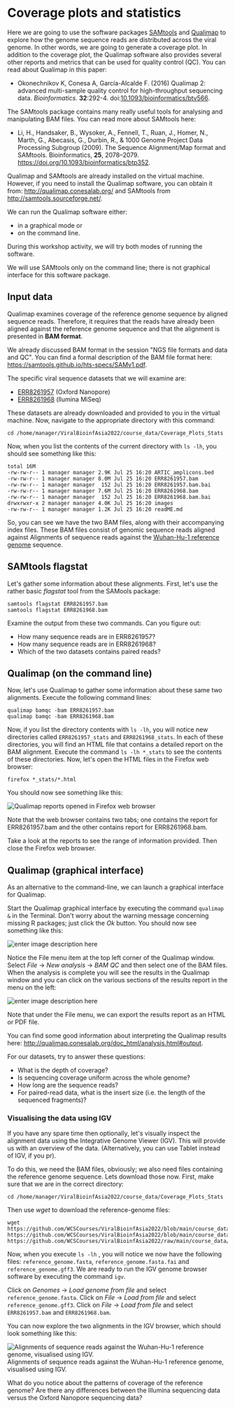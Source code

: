 # Coverage plots and statistics

Here we are going to use the software packages [SAMtools](http://samtools.sourceforge.net/) and [Qualimap](http://qualimap.conesalab.org/) to explore how the genome sequence reads are distributed across the viral genome. In other words, we are going to generate a coverage plot. In addition to the coverage plot, the Qualimap software also provides several other reports and metrics that can be used for quality control (QC). You can read about Qualimap in this paper:

 - Okonechnikov K, Conesa A, García-Alcalde F. (2016) Qualimap 2: advanced
   multi-sample quality control for high-throughput sequencing data.
   *Bioinformatics*. **32**:292-4. doi:[10.1093/bioinformatics/btv566](https://doi.org/10.1093/bioinformatics/btv566).

 The SAMtools package contains many really useful tools for analysing and manipulating BAM files. You can read more about SAMtools here: 
 
 - Li, H., Handsaker, B., Wysoker, A., Fennell, T., Ruan, J., Homer, N.,    Marth, G., Abecasis, G., Durbin, R., & 1000 Genome Project
   Data          Processing Subgroup (2009). The Sequence Alignment/Map
   format and SAMtools. Bioinformatics, **25**, 2078–2079.       
   https://doi.org/10.1093/bioinformatics/btp352.      

Qualimap and SAMtools are already installed on the virtual machine. However, if you need to install the Qualimap software, you can obtain it from: http://qualimap.conesalab.org/ and SAMtools from  http://samtools.sourceforge.net/.

We can run the Qualimap software either:

 - in a graphical mode or
 - on the command line.

During this workshop activity, we will try both modes of running the software.

We will use SAMtools only on the command line; there is not graphical interface for this software package.

## Input data
Qualimap examines coverage of the reference genome sequence by aligned sequence reads. Therefore, it requires that the reads have already been aligned against the reference genome sequence and that the alignment is presented in **BAM format**.

We already discussed BAM format in the session "NGS file formats and data and QC".  You can find a formal description of the BAM file format here: https://samtools.github.io/hts-specs/SAMv1.pdf.

The specific viral sequence datasets that we will examine are:
 - [ERR8261957](https://www.ebi.ac.uk/ena/browser/view/ERR8261957) (Oxford Nanopore)
 - [ERR8261968](https://www.ebi.ac.uk/ena/browser/view/ERR8261968) (llumina MiSeq)

These datasets are already downloaded and provided to you in the virtual machine. Now, navigate to the appropriate directory with this command:

    cd /home/manager/ViralBioinfAsia2022/course_data/Coverage_Plots_Stats

Now, when you list the contents of the current directory with `ls -lh`, you should see something like this:

    total 16M
    -rw-rw-r-- 1 manager manager 2.9K Jul 25 16:20 ARTIC_amplicons.bed
    -rw-rw-r-- 1 manager manager 8.0M Jul 25 16:20 ERR8261957.bam
    -rw-rw-r-- 1 manager manager  152 Jul 25 16:20 ERR8261957.bam.bai
    -rw-rw-r-- 1 manager manager 7.6M Jul 25 16:20 ERR8261968.bam
    -rw-rw-r-- 1 manager manager  152 Jul 25 16:20 ERR8261968.bam.bai
    drwxrwxr-x 2 manager manager 4.0K Jul 25 16:20 images
    -rw-rw-r-- 1 manager manager 1.2K Jul 25 16:20 readME.md

So, you can see we have the two BAM files, along with their accompanying index files. These BAM files consist of genomic sequence reads aligned against Alignments of sequence reads against the [Wuhan-Hu-1 reference genome](https://www.ncbi.nlm.nih.gov/nuccore/NC_045512.2) sequence.

## SAMtools flagstat

Let's gather some information about these alignments. First, let's use the rather basic *flagstat* tool from the SAMools package:

    samtools flagstat ERR8261957.bam
    samtools flagstat ERR8261968.bam

Examine the output from these two commands. Can you figure out:

 - How many sequence reads are in ERR8261957?
 - How many sequence reads are in ERR8261968?
 - Which of the two datasets contains paired reads?

## Qualimap (on the command line)

Now, let's use Qualimap to gather some information about these same two alignments. Execute the following command lines:

    qualimap bamqc -bam ERR8261957.bam
    qualimap bamqc -bam ERR8261968.bam

Now, if you list the directory contents with `ls -lh`, you will notice new directories called `ERR8261957_stats` and `ERR8261968_stats`. In each of these directories, you will find an HTML file that contains a detailed report on the BAM alignment. 
Execute the command `ls -lh *_stats` to see the contents of these directories. Now, let's open the HTML files in the Firefox web browser:

    firefox *_stats/*.html

You should now see something like this:

![Qualimap reports opened in Firefox web browser](https://github.com/WCSCourses/ViralBioinfAsia2022/raw/main/course_data/Coverage_Plots_Stats/images/Screenshot%202022-07-29%20at%2021.17.12.png)

Note that the web browser contains two tabs; one contains the report for ERR8261957.bam and the other contains report for ERR8261968.bam.

Take a look at the reports to see the range of information provided. Then close the Firefox web browser.
 

## Qualimap (graphical interface)

As an alternative to the command-line, we can launch a graphical interface for Qualimap. 
   
Start the Qualimap graphical interface by executing the command `qualimap &` in the Terminal. Don't worry about the warning message concerning missing R packages; just click the *Ok* button.  You should now see something like this:

![enter image description here](https://github.com/WCSCourses/ViralBioinfAsia2022/raw/main/course_data/Coverage_Plots_Stats/images/Screenshot%202022-07-30%20at%2011.07.42.png)

Notice the File menu item at the top left corner of the Qualimap window. Select *File* -> *New analysis* -> *BAM QC* and then select one of the BAM files. When the analysis is complete you will see the results in the Qualimap window and you can click on the various sections of the results report in the menu on the left:

![enter image description here](https://github.com/WCSCourses/ViralBioinfAsia2022/raw/main/course_data/Coverage_Plots_Stats/images/Screenshot%202022-07-30%20at%2011.12.25.png)

Note that under the File menu, we can export the results report as an HTML or PDF file. 

You can find some good information about interpreting the Qualimap results here: http://qualimap.conesalab.org/doc_html/analysis.html#output.

For our datasets, try to answer these questions:

 - What is the depth of coverage?
 - Is sequencing coverage uniform across the whole genome?
 - How long are the sequence reads?
 - For paired-read data, what is the insert size (i.e. the length of the sequenced fragments)?

### Visualising the data using IGV
If you have any spare time then optionally, let's visually inspect the alignment data using the Integrative Genome Viewer (IGV). This will provide us with an overview of the data. (Alternatively, you can use Tablet instead of IGV, if you pr).

To do this, we need the BAM files, obviously; we also need files containing the reference genome sequence. Lets download those now. First, make sure that we are in the correct directory:

    cd /home/manager/ViralBioinfAsia2022/course_data/Coverage_Plots_Stats

Then use *wget* to download the reference-genome files:

    wget https://github.com/WCSCourses/ViralBioinfAsia2022/blob/main/course_data/Coverage_Plots_Stats/reference_genome.fasta https://github.com/WCSCourses/ViralBioinfAsia2022/blob/main/course_data/Coverage_Plots_Stats/reference_genome.fasta.fai https://github.com/WCSCourses/ViralBioinfAsia2022/raw/main/course_data/Coverage_Plots_Stats/reference_genome.gff3
    

Now, when you execute `ls -lh` , you will notice we now have the following files: `reference_genome.fasta`,  `reference_genome.fasta.fai` and `reference_genome.gff3`. We are ready to run the IGV genome browser software by executing the command `igv`.

Click on *Genomes* -> *Load genome from file* and select `reference_genome.fasta`.
Click on *File* -> *Load from file* and select `reference_genome.gff3`.
Click on  *File* -> *Load from file* and select  `ERR8261957.bam` and `ERR8261968.bam`. 

You can now explore the two alignments in the IGV browser, which should look something like this:

![Alignments of sequence reads against the Wuhan-Hu-1 reference genome, visualised using IGV.](https://github.com/WCSCourses/ViralBioinfAsia2022/raw/main/course_data/Coverage_Plots_Stats/images/Screenshot%202022-07-04%20at%2016.25.00.png)
Alignments of sequence reads against the Wuhan-Hu-1 reference genome, visualised using IGV.

What do you notice about the patterns of coverage of the reference genome? Are there any differences between the Illumina sequencing data versus the Oxford Nanopore sequencing data?

